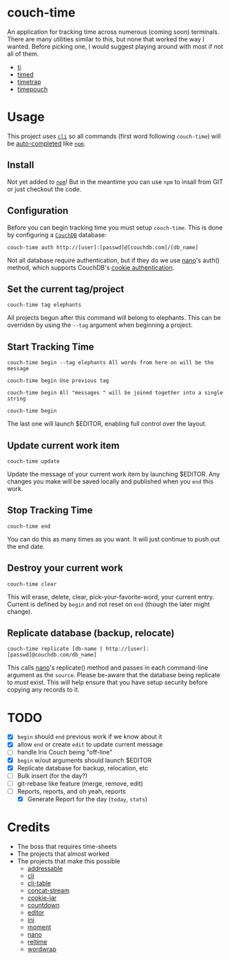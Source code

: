 # couch-time

An application for tracking time across numerous (coming soon) terminals. There are many utilities similar to this, but none that worked the way I wanted. Before picking one, I would suggest playing around with most if not all of them.

- [ti](http://ti.sharats.me/)
- [timed](http://adeel.github.io/timed/)
- [timetrap](https://github.com/samg/timetrap)
- [timepouch](https://github.com/chesles/timepouch)

# Usage

This project uses [`cli`](https://github.com/chriso/cli) so all commands (first word following `couch-time`) will be [auto-completed](https://github.com/chriso/cli/blob/master/examples/command.js) like [`npm`](https://github.com/isaacs/npm).

## Install

Not yet added to [`npm`](http://npmjs.org)! But in the meantime you can use `npm`
to insall from GIT or just checkout the code.

## Configuration

Before you can begin tracking time you must setup `couch-time`. This is done by configuring a [`CouchDB`](https://couchdb.apache.org/) database:

    couch-time auth http://[user]:[passwd]@[couchdb.com]/[db_name]

Not all database require authentication, but if they do we use [nano](https://github.com/dscape/nano#using-cookie-authentication)'s auth() method, which supports CouchDB's [cookie authentication](http://guide.couchdb.org/editions/1/en/security.html#cookies).

## Set the current tag/project

    couch-time tag elephants

All projects begun after this command will belong to elephants. This can be overriden by using the `--tag` argument when beginning a project.

## Start Tracking Time

    couch-time begin --tag elephants All words from here on will be the message

    couch-time begin Use previous tag

    couch-time begin All "messages " will be joined together into a single string

    couch-time begin

The last one will launch $EDITOR, enabling full control over the layout.

## Update current work item

    couch-time update

Update the message of your current work item by launching $EDITOR. Any changes you make will be saved locally and published when you `end` this work.

## Stop Tracking Time

    couch-time end

You can do this as many times as you want. It will just continue to push out the end date.

## Destroy your current work

    couch-time clear

This will erase, delete, clear, pick-your-favorite-word, your current entry. Current is defined by `begin` and not reset on `end` (though the later might change).

## Replicate database (backup, relocate)

    couch-time replicate [db-name | http://[user]:[passwd]@couchdb.com/db_name]

This calls [nano](https://github.com/dscape/nano#nanodbreplicatesource-target-opts-callback)'s replicate() method and passes in each command-line argument as the `source`. Please be-aware that the database being replicate to *must* exist. This will help ensure that you have setup security before copying any records to it.

# TODO
- [x] `begin` should `end` previous work if we know about it
- [x] allow `end` or create `edit` to update current message
- [ ] handle Iris Couch being "off-line"
- [x] `begin` w/out arguments should launch $EDITOR
- [x] Replicate database for backup, relocation, etc
- [ ] Bulk insert (for the day?)
- [ ] git-rebase like feature (merge, remove, edit)
- [ ] Reports, reports, and oh yeah, reports
	- [x] Generate Report for the day (`today`, `stats`)

# Credits

- The boss that requires time-sheets
- The projects that almost worked
- The projects that make this possible
	- [addressable](https://github.com/publicclass/addressable)
	- [cli](https://github.com/chriso/cli)
	- [cli-table](https://github.com/LearnBoost/cli-table)
	- [concat-stream](https://github.com/maxogden/node-concat-stream)
	- [cookie-jar](https://github.com/mikeal/cookie-jar)
	- [countdown](http://countdownjs.org/)
	- [editor](https://github.com/substack/node-editor)
	- [ini](https://github.com/isaacs/ini)
	- [moment](http://momentjs.com/)
	- [nano](https://github.com/dscape/nano)
	- [reltime](https://github.com/rsdoiel/reltime)
	- [wordwrap](https://github.com/substack/node-wordwrap)
